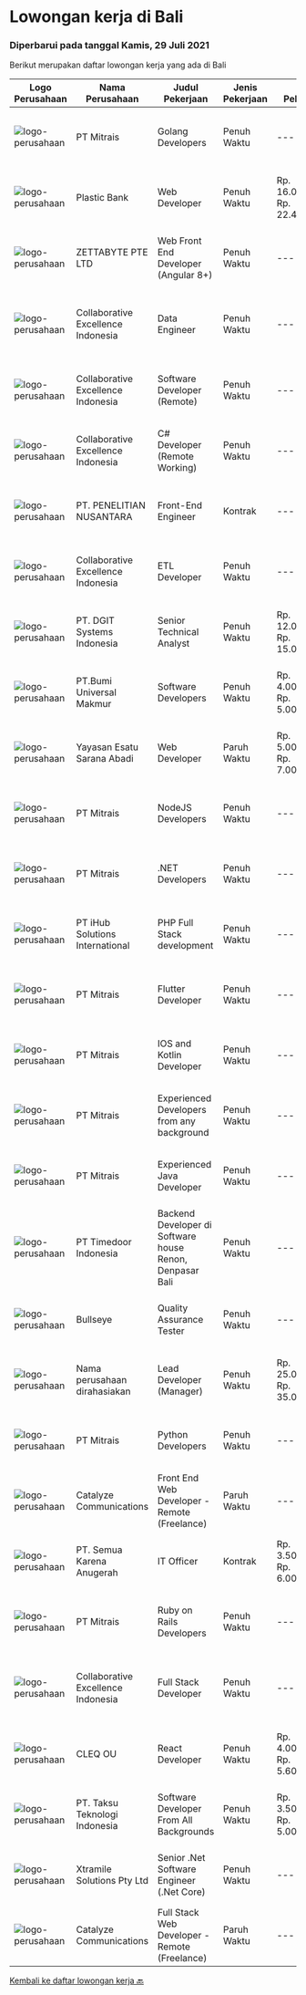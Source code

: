 
  # Lowongan kerja di Bali

  ### Diperbarui pada tanggal Kamis, 29 Juli 2021

  Berikut merupakan daftar lowongan kerja yang ada di Bali

  |Logo Perusahaan | Nama Perusahaan | Judul Pekerjaan | Jenis Pekerjaan | Gaji Pekerjaan | Lokasi | Deskripsi | Tanggal diunggah | Pranala |
  | -------------- | --------------- | --------------- | --------- | --------- | -------------- | ------- | ----------- | ----------- |
  |![logo-perusahaan](https://image-service-cdn.seek.com.au/969b0c47f133a1e0155056a5d964c63953dd6304/ee4dce1061f3f616224767ad58cb2fc751b8d2dc)|PT Mitrais|Golang Developers|Penuh Waktu|---|Bali|Build your Career with Mitrais!We're looking for experienced Golang Developers to be part of our team. What will you be doing? Liaising with...|Rabu, 28 Juli 2021|https://www.jobstreet.co.id/id/job/golang-developers-3587780?token=0~2965da55-6dd4-4aa6-a3a2-7792067428be&sectionRank=1&jobId=jobstreet-id-job-3587780|
|![logo-perusahaan](https://image-service-cdn.seek.com.au/3c6267bacef06435dc987a096560acca4a59a0d2/ee4dce1061f3f616224767ad58cb2fc751b8d2dc)|Plastic Bank|Web Developer|Penuh Waktu|Rp. 16.000.000-Rp. 22.400.000|Badung|We are seeking an experienced Web Developer to join our growing team in Indonesia. Our team is responsible for developing and maintaining our...|Rabu, 28 Juli 2021|https://www.jobstreet.co.id/id/job/web-developer-3587059?token=0~2965da55-6dd4-4aa6-a3a2-7792067428be&sectionRank=2&jobId=jobstreet-id-job-3587059|
|![logo-perusahaan](https://image-service-cdn.seek.com.au/a9ad8fdd00d66418bb5e9ec41ddbc2318ccec822/ee4dce1061f3f616224767ad58cb2fc751b8d2dc)|ZETTABYTE PTE LTD|Web Front End Developer (Angular 8+)|Penuh Waktu|---|Yogyakarta|Company IntroductionZettabyte is a software development company that focuses on the education sector. We work together with our multicultural team...|Rabu, 28 Juli 2021|https://www.jobstreet.co.id/id/job/web-front-end-developer-angular-8-3580526?token=0~2965da55-6dd4-4aa6-a3a2-7792067428be&sectionRank=3&jobId=jobstreet-id-job-3580526|
|![logo-perusahaan](https://image-service-cdn.seek.com.au/7145b1ba6bc0dbd678e2bf86d776dd2b1b9b81f6/ee4dce1061f3f616224767ad58cb2fc751b8d2dc)|Collaborative Excellence Indonesia|Data Engineer|Penuh Waktu|---|Bali|Job Description Develops or modifies data models, ETL processes, and BI tool solutions Ensures appropriate documentation for all development and...|Rabu, 28 Juli 2021|https://www.jobstreet.co.id/id/job/data-engineer-3587388?token=0~2965da55-6dd4-4aa6-a3a2-7792067428be&sectionRank=4&jobId=jobstreet-id-job-3587388|
|![logo-perusahaan](https://image-service-cdn.seek.com.au/7145b1ba6bc0dbd678e2bf86d776dd2b1b9b81f6/ee4dce1061f3f616224767ad58cb2fc751b8d2dc)|Collaborative Excellence Indonesia|Software Developer (Remote)|Penuh Waktu|---|Jawa Timur|Responsibilities: Work with Product Management and Products Engineering teams to design, develop, maintain and enhance web-based and mobile-based...|Rabu, 28 Juli 2021|https://www.jobstreet.co.id/id/job/software-developer-remote-3587937?token=0~2965da55-6dd4-4aa6-a3a2-7792067428be&sectionRank=5&jobId=jobstreet-id-job-3587937|
|![logo-perusahaan](https://image-service-cdn.seek.com.au/7145b1ba6bc0dbd678e2bf86d776dd2b1b9b81f6/ee4dce1061f3f616224767ad58cb2fc751b8d2dc)|Collaborative Excellence Indonesia|C# Developer (Remote Working)|Penuh Waktu|---|Jakarta Raya|Responsibilities: Design, coding, and testing of modules for various components of our product framework Capable of understanding and delivering...|Rabu, 28 Juli 2021|https://www.jobstreet.co.id/id/job/c-developer-remote-working-3587383?token=0~2965da55-6dd4-4aa6-a3a2-7792067428be&sectionRank=6&jobId=jobstreet-id-job-3587383|
|![logo-perusahaan](https://image-service-cdn.seek.com.au/d6d5889d1efba292c1659135ede3a9eb90d6d3db/ee4dce1061f3f616224767ad58cb2fc751b8d2dc)|PT. PENELITIAN NUSANTARA|Front-End Engineer|Kontrak|---|Bali|Responsibilities: Involve in system design phase &amp; evaluation; Responsible in developing/constructing a web-based system &amp; application...|Rabu, 28 Juli 2021|https://www.jobstreet.co.id/id/job/front-end-engineer-3577296?token=0~2965da55-6dd4-4aa6-a3a2-7792067428be&sectionRank=7&jobId=jobstreet-id-job-3577296|
|![logo-perusahaan](https://image-service-cdn.seek.com.au/7145b1ba6bc0dbd678e2bf86d776dd2b1b9b81f6/ee4dce1061f3f616224767ad58cb2fc751b8d2dc)|Collaborative Excellence Indonesia|ETL Developer|Penuh Waktu|---|Bali|Job Description Developing database objects and creates and automate ETL processes Develop and execute database queries and conduct analysis Provides...|Rabu, 28 Juli 2021|https://www.jobstreet.co.id/id/job/etl-developer-3587939?token=0~2965da55-6dd4-4aa6-a3a2-7792067428be&sectionRank=8&jobId=jobstreet-id-job-3587939|
|![logo-perusahaan](https://image-service-cdn.seek.com.au/e93bc75036be941b9c3ff3a55670cb236457b0c4/ee4dce1061f3f616224767ad58cb2fc751b8d2dc)|PT. DGIT Systems Indonesia|Senior Technical Analyst|Penuh Waktu|Rp. 12.000.000-Rp. 15.000.000|Badung|About usDGIT is a specialist telecommunications software company based in Melbourne with staff in New Zealand, Indonesia and India...|Selasa, 27 Juli 2021|https://www.jobstreet.co.id/id/job/senior-technical-analyst-3586050?token=0~2965da55-6dd4-4aa6-a3a2-7792067428be&sectionRank=9&jobId=jobstreet-id-job-3586050|
|![logo-perusahaan](https://image-service-cdn.seek.com.au/a46c597fb3036e7453cd08327741b8da60addc20/ee4dce1061f3f616224767ad58cb2fc751b8d2dc)|PT.Bumi Universal Makmur|Software Developers|Penuh Waktu|Rp. 4.000.000-Rp. 5.000.000|Surabaya|Knowledge or Experience in Computer Animation such as Blender and Unreal Engine also encouraged to apply Preferably Staff (non-management &amp;...|Senin, 26 Juli 2021|https://www.jobstreet.co.id/id/job/software-developers-3585780?token=0~2965da55-6dd4-4aa6-a3a2-7792067428be&sectionRank=10&jobId=jobstreet-id-job-3585780|
|![logo-perusahaan](https://image-service-cdn.seek.com.au/c45dc3fabf723b715b801c2eb542d55319eb67ae/ee4dce1061f3f616224767ad58cb2fc751b8d2dc)|Yayasan Esatu Sarana Abadi|Web Developer|Paruh Waktu|Rp. 5.000.000-Rp. 7.000.000|Bali|Memiliki keahlian: PHP Developer (terlebih dgn OpenCart, Magento, WP). Next JS Front end seperti Angular, React Java Script di Google Sheet (add on...|Selasa, 27 Juli 2021|https://www.jobstreet.co.id/id/job/web-developer-3586857?token=0~2965da55-6dd4-4aa6-a3a2-7792067428be&sectionRank=11&jobId=jobstreet-id-job-3586857|
|![logo-perusahaan](https://image-service-cdn.seek.com.au/969b0c47f133a1e0155056a5d964c63953dd6304/ee4dce1061f3f616224767ad58cb2fc751b8d2dc)|PT Mitrais|NodeJS Developers|Penuh Waktu|---|Bali|Build your Career with Mitrais! We're urgently looking for experienced NodeJS Developers to be part of our team for an immediate start.Our client is a...|Minggu, 25 Juli 2021|https://www.jobstreet.co.id/id/job/nodejs-developers-3579307?token=0~2965da55-6dd4-4aa6-a3a2-7792067428be&sectionRank=12&jobId=jobstreet-id-job-3579307|
|![logo-perusahaan](https://image-service-cdn.seek.com.au/969b0c47f133a1e0155056a5d964c63953dd6304/ee4dce1061f3f616224767ad58cb2fc751b8d2dc)|PT Mitrais|.NET Developers|Penuh Waktu|---|Denpasar|Build your Career with Mitrais !  We're looking for experienced .NET Software Engineers to be part of our team.  What will you be doing ?  Coding high...|Minggu, 25 Juli 2021|https://www.jobstreet.co.id/id/job/net-developers-3579303?token=0~2965da55-6dd4-4aa6-a3a2-7792067428be&sectionRank=13&jobId=jobstreet-id-job-3579303|
|![logo-perusahaan](https://image-service-cdn.seek.com.au/ae7f22425d0433c7fa87b1563cd09c27b4c69bc9/ee4dce1061f3f616224767ad58cb2fc751b8d2dc)|PT iHub Solutions International|PHP Full Stack development|Penuh Waktu|---|Badung|PHP Senior ProgrammerPT IHub Solutions InternationalAbout PT IHub Solutions International:PT IHub Solutions International is a rapidly growing...|Sabtu, 24 Juli 2021|https://www.jobstreet.co.id/id/job/php-full-stack-development-3578812?token=0~2965da55-6dd4-4aa6-a3a2-7792067428be&sectionRank=14&jobId=jobstreet-id-job-3578812|
|![logo-perusahaan](https://image-service-cdn.seek.com.au/969b0c47f133a1e0155056a5d964c63953dd6304/ee4dce1061f3f616224767ad58cb2fc751b8d2dc)|PT Mitrais|Flutter Developer|Penuh Waktu|---|Bali|Build your Career with Mitrais !  We're looking for experienced Flutter Developer to be part of our team. What will you be doing?  Liase with...|Minggu, 25 Juli 2021|https://www.jobstreet.co.id/id/job/flutter-developer-3579312?token=0~2965da55-6dd4-4aa6-a3a2-7792067428be&sectionRank=15&jobId=jobstreet-id-job-3579312|
|![logo-perusahaan](https://image-service-cdn.seek.com.au/969b0c47f133a1e0155056a5d964c63953dd6304/ee4dce1061f3f616224767ad58cb2fc751b8d2dc)|PT Mitrais|IOS and Kotlin Developer|Penuh Waktu|---|Bali|Build your Career with Mitrais !  We're looking for experienced iOS and Kotlin Developer to be part of our team. What will you be doing?  Liase with...|Minggu, 25 Juli 2021|https://www.jobstreet.co.id/id/job/ios-and-kotlin-developer-3579308?token=0~2965da55-6dd4-4aa6-a3a2-7792067428be&sectionRank=16&jobId=jobstreet-id-job-3579308|
|![logo-perusahaan](https://image-service-cdn.seek.com.au/969b0c47f133a1e0155056a5d964c63953dd6304/ee4dce1061f3f616224767ad58cb2fc751b8d2dc)|PT Mitrais|Experienced Developers from any background|Penuh Waktu|---|Bali|Build your Career with Mitrais !  We're looking for experienced Software Engineers from any background to be part of our team.  What will you...|Minggu, 25 Juli 2021|https://www.jobstreet.co.id/id/job/experienced-developers-from-any-background-3579313?token=0~2965da55-6dd4-4aa6-a3a2-7792067428be&sectionRank=17&jobId=jobstreet-id-job-3579313|
|![logo-perusahaan](https://image-service-cdn.seek.com.au/969b0c47f133a1e0155056a5d964c63953dd6304/ee4dce1061f3f616224767ad58cb2fc751b8d2dc)|PT Mitrais|Experienced Java Developer|Penuh Waktu|---|Bali|Build your Career with Mitrais!  We have clients who are urgently looking for Experienced Java developers for an immediate start. What will you be...|Minggu, 25 Juli 2021|https://www.jobstreet.co.id/id/job/experienced-java-developer-3579315?token=0~2965da55-6dd4-4aa6-a3a2-7792067428be&sectionRank=18&jobId=jobstreet-id-job-3579315|
|![logo-perusahaan](https://image-service-cdn.seek.com.au/9f2111bf08df94f0ea97d6b9f360a4952c081dc6/ee4dce1061f3f616224767ad58cb2fc751b8d2dc)|PT Timedoor Indonesia|Backend Developer di Software house Renon, Denpasar Bali|Penuh Waktu|---|Denpasar|If you want to grow up your self, Timedoor is one of the best places to start your career. Our team comes from various cultures. We welcome young...|Kamis, 22 Juli 2021|https://www.jobstreet.co.id/id/job/backend-developer-di-software-house-renon-denpasar-bali-3583378?token=0~2965da55-6dd4-4aa6-a3a2-7792067428be&sectionRank=19&jobId=jobstreet-id-job-3583378|
|![logo-perusahaan](https://image-service-cdn.seek.com.au/98859f24297f498e9a8f12b8e5414c054756b30c/ee4dce1061f3f616224767ad58cb2fc751b8d2dc)|Bullseye|Quality Assurance Tester|Penuh Waktu|---|Denpasar|We are looking for a Quality Assurance Tester to join our production team and ensure the quality of delivery through manual and automated testing. You...|Selasa, 20 Juli 2021|https://www.jobstreet.co.id/id/job/quality-assurance-tester-3571657?token=0~2965da55-6dd4-4aa6-a3a2-7792067428be&sectionRank=20&jobId=jobstreet-id-job-3571657|
|![logo-perusahaan](https://us.123rf.com/450wm/pavelstasevich/pavelstasevich1811/pavelstasevich181101027/112815900-stock-vector-no-image-available-icon-flat-vector.jpg?ver=6)|Nama perusahaan dirahasiakan|Lead Developer (Manager)|Penuh Waktu|Rp. 25.000.000-Rp. 35.000.000|Bali|Ensure that the team continues to deliver high-quality results that satisfy clients' and partners' web technology needs. Foster a culture of...|Rabu, 21 Juli 2021|https://www.jobstreet.co.id/id/job/lead-developer-manager-3581571?token=0~2965da55-6dd4-4aa6-a3a2-7792067428be&sectionRank=21&jobId=jobstreet-id-job-3581571|
|![logo-perusahaan](https://image-service-cdn.seek.com.au/969b0c47f133a1e0155056a5d964c63953dd6304/ee4dce1061f3f616224767ad58cb2fc751b8d2dc)|PT Mitrais|Python Developers|Penuh Waktu|---|Jakarta Raya|Build your Career with Mitrais !  We're looking for experienced Python Developers to be part of our team. What will you be doing?  Liasing with...|Kamis, 22 Juli 2021|https://www.jobstreet.co.id/id/job/python-developers-3582489?token=0~2965da55-6dd4-4aa6-a3a2-7792067428be&sectionRank=22&jobId=jobstreet-id-job-3582489|
|![logo-perusahaan](https://image-service-cdn.seek.com.au/7b0e442165d5a37f3d08361a23aff8a29b66fd62/ee4dce1061f3f616224767ad58cb2fc751b8d2dc)|Catalyze Communications|Front End Web Developer - Remote (Freelance)|Paruh Waktu|---|Bali|As part of our ongoing expansion, we seek a reliable, detailed, and experienced freelance Front End Web Developer to develop website projects using...|Rabu, 21 Juli 2021|https://www.jobstreet.co.id/id/job/front-end-web-developer-remote-freelance-3582184?token=0~2965da55-6dd4-4aa6-a3a2-7792067428be&sectionRank=23&jobId=jobstreet-id-job-3582184|
|![logo-perusahaan](https://image-service-cdn.seek.com.au/4727b1daf47392fdb2a564567df815cee457fb41/ee4dce1061f3f616224767ad58cb2fc751b8d2dc)|PT. Semua Karena Anugerah|IT Officer|Kontrak|Rp. 3.500.000-Rp. 6.000.000|Denpasar|Persyaratan: S1 jurusan Tekhnik Informatika Menguasai pemrograman Memahami jaringan, troubleshoot software/hardware, maintenance server Pengalaman...|Senin, 19 Juli 2021|https://www.jobstreet.co.id/id/job/it-officer-3581146?token=0~2965da55-6dd4-4aa6-a3a2-7792067428be&sectionRank=24&jobId=jobstreet-id-job-3581146|
|![logo-perusahaan](https://image-service-cdn.seek.com.au/969b0c47f133a1e0155056a5d964c63953dd6304/ee4dce1061f3f616224767ad58cb2fc751b8d2dc)|PT Mitrais|Ruby on Rails Developers|Penuh Waktu|---|Bali|Build your Career with Mitrais ! We're urgently looking for experienced Ruby On Rails  Developers to be part of our team for an immediate...|Selasa, 20 Juli 2021|https://www.jobstreet.co.id/id/job/ruby-on-rails-developers-3571271?token=0~2965da55-6dd4-4aa6-a3a2-7792067428be&sectionRank=25&jobId=jobstreet-id-job-3571271|
|![logo-perusahaan](https://image-service-cdn.seek.com.au/7145b1ba6bc0dbd678e2bf86d776dd2b1b9b81f6/ee4dce1061f3f616224767ad58cb2fc751b8d2dc)|Collaborative Excellence Indonesia|Full Stack Developer|Penuh Waktu|---|Jakarta Raya|Responsibilities: Work with Business/Product Owners/product development team/Project Manager to design, develop, maintain and enhance web-based &amp;...|Rabu, 21 Juli 2021|https://www.jobstreet.co.id/id/job/full-stack-developer-3582381?token=0~2965da55-6dd4-4aa6-a3a2-7792067428be&sectionRank=26&jobId=jobstreet-id-job-3582381|
|![logo-perusahaan](https://image-service-cdn.seek.com.au/54f28e3300fe2711cae0fa036939e6659a80604e/ee4dce1061f3f616224767ad58cb2fc751b8d2dc)|CLEQ OU|React Developer|Penuh Waktu|Rp. 4.000.000-Rp. 5.600.000|Badung|About ItsavirusItsavirus is a software company with offices in Bali, Singapore and Amsterdam. With a relatively small group of people, we work on...|Rabu, 21 Juli 2021|https://www.jobstreet.co.id/id/job/react-developer-3572472?token=0~2965da55-6dd4-4aa6-a3a2-7792067428be&sectionRank=27&jobId=jobstreet-id-job-3572472|
|![logo-perusahaan](https://image-service-cdn.seek.com.au/cdad7eadbef6a47d2c5b4d08a7c1b9886e8f7f8f/ee4dce1061f3f616224767ad58cb2fc751b8d2dc)|PT. Taksu Teknologi Indonesia|Software Developer From All Backgrounds|Penuh Waktu|Rp. 3.500.000-Rp. 5.000.000|Denpasar|Let’s Build Your Future with Us!We’re looking for dedicated and dynamic youth to join our team.If you call yourself a Software Developer from All...|Rabu, 21 Juli 2021|https://www.jobstreet.co.id/id/job/software-developer-from-all-backgrounds-3572362?token=0~2965da55-6dd4-4aa6-a3a2-7792067428be&sectionRank=28&jobId=jobstreet-id-job-3572362|
|![logo-perusahaan](https://image-service-cdn.seek.com.au/886dbb766c5bd832cea6f1bb5b5374b094ca8917/ee4dce1061f3f616224767ad58cb2fc751b8d2dc)|Xtramile Solutions Pty Ltd|Senior .Net Software Engineer (.Net Core)|Penuh Waktu|---|Bali|Innovative job opportunity offering a high salary package, attractive bonus remuneration and full remote working arrangement.This role will help...|Kamis, 22 Juli 2021|https://www.jobstreet.co.id/id/job/senior-net-software-engineer-net-core-3582548?token=0~2965da55-6dd4-4aa6-a3a2-7792067428be&sectionRank=29&jobId=jobstreet-id-job-3582548|
|![logo-perusahaan](https://image-service-cdn.seek.com.au/7b0e442165d5a37f3d08361a23aff8a29b66fd62/ee4dce1061f3f616224767ad58cb2fc751b8d2dc)|Catalyze Communications|Full Stack Web Developer - Remote (Freelance)|Paruh Waktu|---|Bali|As part of our ongoing expansion, we seek a reliable, detailed, and experienced freelance Fullstack Web Developer to develop website projects using...|Rabu, 21 Juli 2021|https://www.jobstreet.co.id/id/job/full-stack-web-developer-remote-freelance-3581570?token=0~2965da55-6dd4-4aa6-a3a2-7792067428be&sectionRank=30&jobId=jobstreet-id-job-3581570|


  [Kembali ke daftar lowongan kerja 🔙](../README.md#daftar-lowongan-kerja)
  